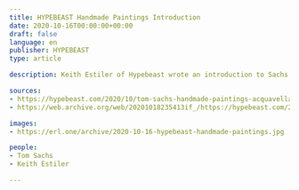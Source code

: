 ```yaml
---
title: HYPEBEAST Handmade Paintings Introduction
date: 2020-10-16T00:00:00+00:00
draft: false
language: en
publisher: HYPEBEAST
type: article

description: Keith Estiler of Hypebeast wrote an introduction to Sachs' Handmade Paintings show at Acquavella Galleries.

sources:
- https://hypebeast.com/2020/10/tom-sachs-handmade-paintings-acquavella-galleries-exhibition-info
- https://web.archive.org/web/20201018235413if_/https://hypebeast.com/2020/10/tom-sachs-handmade-paintings-acquavella-galleries-exhibition-info

images:
- https://erl.one/archive/2020-10-16-hypebeast-handmade-paintings.jpg

people:
- Tom Sachs
- Keith Estiler

---
```


